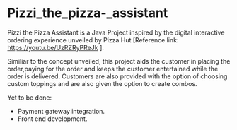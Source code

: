 # Pizzi_the_pizza-_assistant

Pizzi the Pizza Assistant is a Java Project inspired by the digital interactive ordering experience unveiled by Pizza Hut [Reference link: https://youtu.be/UzRZRyPReJk ].

Similiar to the concept unveiled, this project aids the customer in placing the order,paying for the order and keeps the customer entertained while the order is delivered. Customers are also provided with the option of choosing custom toppings and are also given the option to create combos.

Yet to be done:
- Payment gateway integration.
- Front end development.
